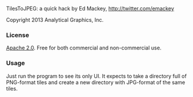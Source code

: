TilesToJPEG: a quick hack by Ed Mackey, http://twitter.com/emackey

Copyright 2013 Analytical Graphics, Inc.

### License ###

[Apache 2.0](http://www.apache.org/licenses/LICENSE-2.0.html).  Free for both commercial and non-commercial use.

### Usage ###

Just run the program to see its only UI.  It expects to take a directory full of PNG-format tiles and create a new directory with JPG-format of the same tiles.
